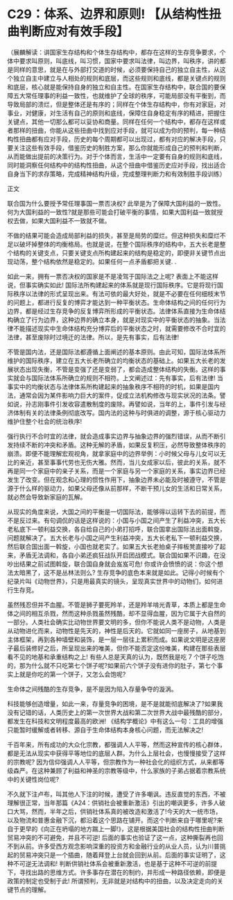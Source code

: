 # C29：体系、边界和原则! 【从结构性扭曲判断应对有效手段】

（展麟解读：讲国家生存结构和个体生存结构中，都存在这样的生存竞争要求，个体中要求叫原则，叫底线，叫习惯，国家中要求叫法律，叫边界，叫秩序，讲的都是同样的意思，就是在与外部打交道的时候，必须要保持自己的独立自主性，从这个独立自主中建立与人相处的规则和底层，而这些规则和底线，都是关键点的规则和底层，核心就是能保持自身的独立和自主性。在国家生存结构中，联合国的要保障五大常任理事的利益一致性，也就维护了全球的秩序，可能局部没有平衡到，而导致局部的溃烂，但是整体还是有序的；同样在个体生存结构中，你有对家庭，对事业，对健康，对生活有自己的原则和底线，保障住自身稳定有序的精进，把握住关键点，其他一切那么都可以妥协和商量。同样在任何一个结构中，都存在这样或者那样的扭曲，你能从这些扭曲中找到应对手段，就可以成为你的预判，每一种结构性扭曲都有应对手段，历史的每个周期都可以出现过，都有对应的解决手段，只要关注这些有效手段，借鉴历史的制胜方案，那么你就能形成自己的预判和判断，从而能做出提前的决策行为。对于个体而言，生活中一定要有自身的规则和底线，同时能洞察任何结构中的结构性扭曲，从这个扭曲中借鉴历史应对手段，找出适合自身当下的求存策略，完成精神结构升级，完成整理判断力和有效制胜手段训练）

正文

联合国为什么要授予常任理事国一票否决权? 此举是为了保障大国利益的一致性。何为大国利益的一致性?就是那些可能会打破平衡的事情，如果大国利益一致就授权去做，如果大国利益不一致就不做。

不做的结果可能会造成局部利益的损失，甚至是局势的糜烂。但这种损失和糜烂不足以破坏掉整体的均衡格局。也就是说，在整个国际秩序的结构中，五大长老是整个结构的关键支点，只要关键支点所构建起来的结构是稳定的，即便非关键节点出现动荡，整个结构依然是稳定的。如果任何一点矛盾都把关键. .

如此一来，拥有一票否决权的国家是不是凌驾于国际法之上呢? 表面上不能这样说，但事实确实如此! 国际法所构建起来的体系就是现行国际秩序。它是将现行国际秩序以法律的形式呈现出来。有法可依的最大好处，就是不必要在任何细枝末节的问题上，都进行反复的博弈才能达到一种平衡状态。生命体结构之间的任何行为边界，都是经过生存竞争的反复博弈所形成的平衡状态。法律体系直接为生命体结构确立了行为边界，这种边界的确立本身，就是对现实中的平衡状态的抽象。当法律不能描述现实中生命体结构充分博弈后的平衡状态之时，就需要修改不合时宜的法律，甚至废除时过境迁的法律。所以，是先有事实，后有法律!

不管是国内法，还是国际法都遵循上面阐述的基本原则。由此可知，国际法体系所维护的国际秩序，建立在五大长老所确立的均衡状态的基础上。如果五大长老的发展状态出现失衡，不管是变强了还是变弱了，都会造成整体结构的失衡。这样的事实就会与国际法体系所确立的规则不相符。上文阐述过：先有事实，后有法律! 当事实中的均衡状态与法律体系所构建起来的抽象秩序不相符的时机，如果是国内法，通常会因为某件影响力巨大的案件，促成立法机构修改与现实状况的法条。譬如说，孙志刚事件引发收容遣散制度的废除。再譬如说，当年的上，事件引发与经济体制有关的法律条例彻底改写。国内法的这种与时俱进的调整，源于核心驱动力维护住整个社会的统治秩序!

强行执行不合时宜的法律，就会造成事实边界与抽象边界的强烈错误，从而不断引发持续不断的冲突和矛盾。这种无解的矛盾，如果反复积压，必然导致整体秩序的崩溃。即便不能理解宏观视角，就拿家庭中的边界举例：小时候父母与儿女可以无比的亲近，甚至事事代劳也无伤大雅。然而，当儿女成家以后，彼此的关系，就不再是同一个家庭中的亲子关系，而是一个家庭与另一个家庭的关系，事实边界已经发生了改变。但在观念和心理的惯性作用下，抽象边界未必能及时被遵守，不管是源于什么样的驱动力，如果父母还像从前那样，不断干预儿女的生活和日常关系，就必然会导致新家庭的瓦解。

从现实的角度来说，大国之间的平衡是一切国际法，能够得以运转下去的前提，而不是反过来。有句调侃的话是这样说的：小国与小国之间产生了利益冲突，五大长老私底下一顿利益交换，各自给自己的小弟打招呼，联合国拿出国际法出面斡旋，问题就解决了。五大长老与小国之间产生利益冲突，五大长老私下一顿利益交换，然后联合国出面一斡旋，小国也就老实了。如果五大长老拍桌子摔板凳直接吵了起来，矛盾无法调和，各自小弟还疯狂战队开启团战模式。联合国如果不识趣，在没吵出结果之前试图斡旋，联合国自身就会岌岌可危! 你或许会愤愤的说：你这个想法太暗黑了，这不是丛林法则么? 生存竞争的底色本来就是如此。记得小时候有个纪录片叫《动物世界》，只是用最真实的镜头，呈现真实世界中的动物们，如何进行生存竞。

虽然残忍但并不血腥。不管是狮子要死羚羊，还是羚羊啃光青草，本质上都是生命体之间的相互杀戮，然而这种杀戮虽然残酷，却不显得血腥，因为它属于大自然的一部分。人类社会确实比动物世界要文明的多，但你不能说人类不是动物，人类是从动物进化而来，动物性是先天的，神性是后天的。它就如同一座房子，从地基到主体框架，再到各种墙壁和装饰，是一层一层往上累积而成。如果说文明是这座房子最后装修好之后，所呈现出来的唯美，但你不能否定这份唯美，构建在那些表层看不见的地基和承重结构之上! 有些人总是天真的认为，既然我是吃 7 个饼子吃饱的，那为什么就不只吃第七个饼子呢?如果前六个饼子没有进你的肚子，第七个事实上就是你吃的第一个饼子，又怎么会饱呢?

生命体之间残酷的生存竞争，是不是因为陷入存量争夺的漩涡。

科技能够创造增量，如此一来，存量竞争的困境，是不是就能彻底解决了?如果我没有记错的话，人类历史上的第一次世界大战和第二次世界大战中最残酷的部分，都发生在科技和文明程度最高的欧洲! 《结构学概论》中有这么一句：工具的增强只能暂时缓解或者转移、源自于生命体结构本身核心问题，而无法解决之!

千百年来，所有成功的大众化宗教，都强调人人平等，然而这种宣传的核心群体，都是无法从现实中获得平等地位的底层人群。为什么上层社会，也慢慢接受了这样的宗教呢? 因为信仰强调人人平等，但宗教作为一种社会化的组织方式，从来都等级森严。在这种兼顾了利益和神圣的宗教等级中，什么家族的子弟占据着宗教系统中的关键性岗位呢?

不久就下注卢布，叫其他人下注的时候，遭受了许多嘲讽。违反直觉的东西，不被理解很正常，当年那篇《A24：供销社会被重新激活》引出的嘲讽更多，许多人破口大骂，然而，半年之后，供销社体系真的被改造和激活了!今天的大一统市场，以及物流和普惠金融下沉，都沿着这个思路在铺开。而这个判断来自于哪里呢?来自于更早的《向正在坍塌的地方踹上一脚!》，这是根据美国社会的结构性扭曲判断贸易冲突的不可避免，并且不可逆! 后面的事实也验证了这一点，这种撕裂再也回不到从前。许多受西方观念影响深重的投资方和金融行业的从业人员，认为川普挑起的贸易冲突只是一个插曲，随着拜登上台就会回到从前。后面的事实证明了，这种不可逆无法调和! 判断供销社体系会被重新激活，也是基于这种不可逆的前提下，寻找出路的思维方式。许多事存在潜在的制约，并形成一种路径依赖，即便是政策的制定也受制于此! 所谓预判，无非就是对结构中的扭曲，以及决定走向的关键节点的理解。